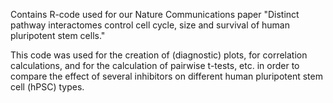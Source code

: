
Contains R-code used for our Nature Communications paper "Distinct pathway interactomes control cell
cycle, size and survival of human pluripotent stem cells." 

This code was used for the creation of (diagnostic) plots, for correlation calculations, and for the calculation of pairwise t-tests, etc. in order to compare the effect of several inhibitors on different human pluripotent stem cell (hPSC) types.
